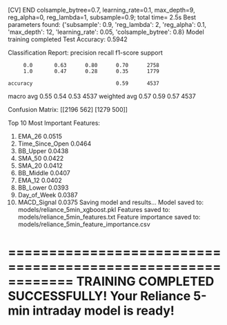 [CV] END colsample_bytree=0.7, learning_rate=0.1, max_depth=9, reg_alpha=0, reg_lambda=1, subsample=0.9; total time=   2.5s
Best parameters found: {'subsample': 0.9, 'reg_lambda': 2, 'reg_alpha': 0.1, 'max_depth': 12, 'learning_rate': 0.05, 'colsample_bytree': 0.8}
Model training completed
Test Accuracy: 0.5942

Classification Report:
              precision    recall  f1-score   support

         0.0       0.63      0.80      0.70      2758
         1.0       0.47      0.28      0.35      1779

    accuracy                           0.59      4537
   macro avg       0.55      0.54      0.53      4537
weighted avg       0.57      0.59      0.57      4537

Confusion Matrix:
[[2196  562]
 [1279  500]]

Top 10 Most Important Features:
 1. EMA_26               0.0515
 2. Time_Since_Open      0.0464
 3. BB_Upper             0.0438
 4. SMA_50               0.0422
 5. SMA_20               0.0412
 6. BB_Middle            0.0407
 7. EMA_12               0.0402
 8. BB_Lower             0.0393
 9. Day_of_Week          0.0387
10. MACD_Signal          0.0375
Saving model and results...
Model saved to: models/reliance_5min_xgboost.pkl
Features saved to: models/reliance_5min_features.txt
Feature importance saved to: models/reliance_5min_feature_importance.csv

============================================================
TRAINING COMPLETED SUCCESSFULLY!
Your Reliance 5-min intraday model is ready!
==============================================